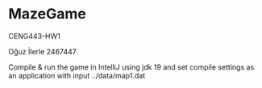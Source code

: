 # MazeGame
CENG443-HW1

Oğuz İlerle
2467447

Compile & run the game in IntelliJ using jdk 19 and set compile settings as an application with input ../data/map1.dat
